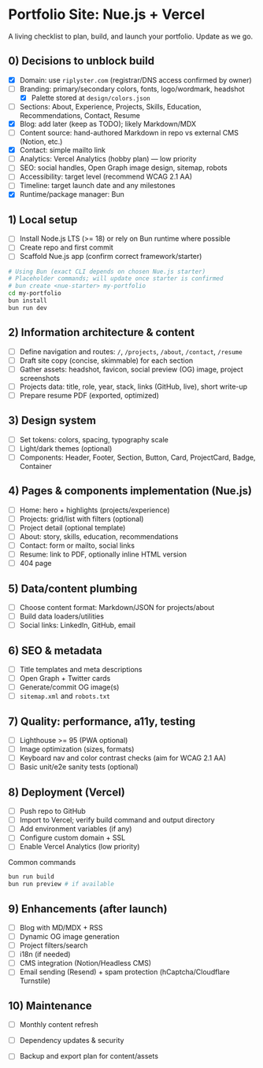 # Portfolio Site: Nue.js + Vercel

A living checklist to plan, build, and launch your portfolio. Update as we go.

## 0) Decisions to unblock build
- [x] Domain: use `riplyster.com` (registrar/DNS access confirmed by owner)
- [ ] Branding: primary/secondary colors, fonts, logo/wordmark, headshot
  - [x] Palette stored at `design/colors.json`
- [ ] Sections: About, Experience, Projects, Skills, Education, Recommendations, Contact, Resume
- [x] Blog: add later (keep as TODO); likely Markdown/MDX
- [ ] Content source: hand-authored Markdown in repo vs external CMS (Notion, etc.)
- [x] Contact: simple mailto link
- [ ] Analytics: Vercel Analytics (hobby plan) — low priority
- [ ] SEO: social handles, Open Graph image design, sitemap, robots
- [ ] Accessibility: target level (recommend WCAG 2.1 AA)
- [ ] Timeline: target launch date and any milestones
- [x] Runtime/package manager: Bun

## 1) Local setup
- [ ] Install Node.js LTS (>= 18) or rely on Bun runtime where possible
- [ ] Create repo and first commit
- [ ] Scaffold Nue.js app (confirm correct framework/starter)

```bash
# Using Bun (exact CLI depends on chosen Nue.js starter)
# Placeholder commands; will update once starter is confirmed
# bun create <nue-starter> my-portfolio
cd my-portfolio
bun install
bun run dev
```

## 2) Information architecture & content
- [ ] Define navigation and routes: `/`, `/projects`, `/about`, `/contact`, `/resume`
- [ ] Draft site copy (concise, skimmable) for each section
- [ ] Gather assets: headshot, favicon, social preview (OG) image, project screenshots
- [ ] Projects data: title, role, year, stack, links (GitHub, live), short write-up
- [ ] Prepare resume PDF (exported, optimized)

## 3) Design system
- [ ] Set tokens: colors, spacing, typography scale
- [ ] Light/dark themes (optional)
- [ ] Components: Header, Footer, Section, Button, Card, ProjectCard, Badge, Container

## 4) Pages & components implementation (Nue.js)
- [ ] Home: hero + highlights (projects/experience)
- [ ] Projects: grid/list with filters (optional)
- [ ] Project detail (optional template)
- [ ] About: story, skills, education, recommendations
- [ ] Contact: form or mailto, social links
- [ ] Resume: link to PDF, optionally inline HTML version
- [ ] 404 page

## 5) Data/content plumbing
- [ ] Choose content format: Markdown/JSON for projects/about
- [ ] Build data loaders/utilities
- [ ] Social links: LinkedIn, GitHub, email

## 6) SEO & metadata
- [ ] Title templates and meta descriptions
- [ ] Open Graph + Twitter cards
- [ ] Generate/commit OG image(s)
- [ ] `sitemap.xml` and `robots.txt`

## 7) Quality: performance, a11y, testing
- [ ] Lighthouse >= 95 (PWA optional)
- [ ] Image optimization (sizes, formats)
- [ ] Keyboard nav and color contrast checks (aim for WCAG 2.1 AA)
- [ ] Basic unit/e2e sanity tests (optional)

## 8) Deployment (Vercel)
- [ ] Push repo to GitHub
- [ ] Import to Vercel; verify build command and output directory
- [ ] Add environment variables (if any)
- [ ] Configure custom domain + SSL
- [ ] Enable Vercel Analytics (low priority)

Common commands
```bash
bun run build
bun run preview # if available
```

## 9) Enhancements (after launch)
- [ ] Blog with MD/MDX + RSS
- [ ] Dynamic OG image generation
- [ ] Project filters/search
- [ ] i18n (if needed)
- [ ] CMS integration (Notion/Headless CMS)
- [ ] Email sending (Resend) + spam protection (hCaptcha/Cloudflare Turnstile)

## 10) Maintenance
- [ ] Monthly content refresh
- [ ] Dependency updates & security
- [ ] Backup and export plan for content/assets


